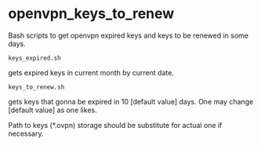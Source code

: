 # openvpn_keys_to_renew

Bash scripts to get openvpn expired keys and keys to be renewed in some days.


    keys_expired.sh
gets expired keys in current month by current date.                                   

    keys_to_renew.sh
gets keys that gonna be expired in 10 [default value] days. One may change [default value] as one likes.

Path to keys (\*.ovpn) storage should be substitute for actual one if necessary. 

